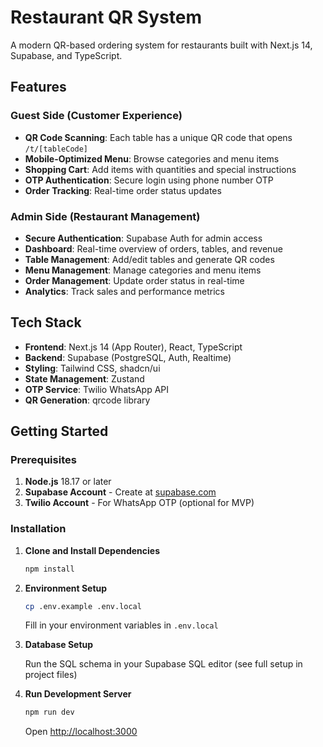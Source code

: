 # Restaurant QR System

A modern QR-based ordering system for restaurants built with Next.js 14, Supabase, and TypeScript.

## Features

### Guest Side (Customer Experience)

- **QR Code Scanning**: Each table has a unique QR code that opens `/t/[tableCode]`
- **Mobile-Optimized Menu**: Browse categories and menu items
- **Shopping Cart**: Add items with quantities and special instructions
- **OTP Authentication**: Secure login using phone number OTP
- **Order Tracking**: Real-time order status updates

### Admin Side (Restaurant Management)

- **Secure Authentication**: Supabase Auth for admin access
- **Dashboard**: Real-time overview of orders, tables, and revenue
- **Table Management**: Add/edit tables and generate QR codes
- **Menu Management**: Manage categories and menu items
- **Order Management**: Update order status in real-time
- **Analytics**: Track sales and performance metrics

## Tech Stack

- **Frontend**: Next.js 14 (App Router), React, TypeScript
- **Backend**: Supabase (PostgreSQL, Auth, Realtime)
- **Styling**: Tailwind CSS, shadcn/ui
- **State Management**: Zustand
- **OTP Service**: Twilio WhatsApp API
- **QR Generation**: qrcode library

## Getting Started

### Prerequisites

1. **Node.js** 18.17 or later
2. **Supabase Account** - Create at [supabase.com](https://supabase.com)
3. **Twilio Account** - For WhatsApp OTP (optional for MVP)

### Installation

1. **Clone and Install Dependencies**

   ```bash
   npm install
   ```

2. **Environment Setup**

   ```bash
   cp .env.example .env.local
   ```

   Fill in your environment variables in `.env.local`

3. **Database Setup**

   Run the SQL schema in your Supabase SQL editor (see full setup in project files)

4. **Run Development Server**

   ```bash
   npm run dev
   ```

   Open [http://localhost:3000](http://localhost:3000)

